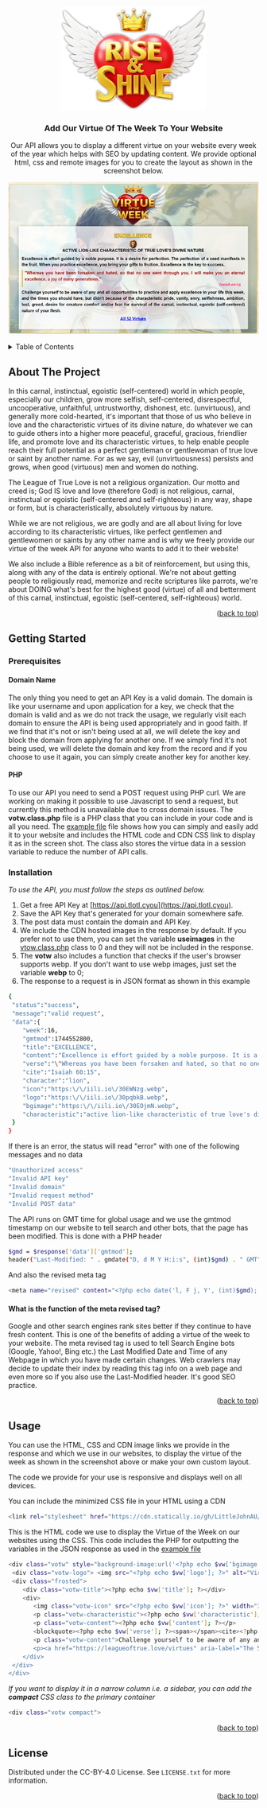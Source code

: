 <a id="readme-top"></a>

<!-- PROJECT LOGO -->
<br />
<div align="center">
  <a href="https://github.com/LittleJohnAU/votw">
    <img src="images/app-logo-shadowed.png" alt="Logo" width="294" height="208">
  </a>

  <h3 align="center">Add Our Virtue Of The Week To Your Website</h3>

  <p align="center">
    Our API allows you to display a different virtue on your website every week of the year which helps with SEO by updating content. We provide optional html, css and remote images for you to create the layout as shown in the screenshot below.
  </p>
<p>
<img src="images/votw-screenshot1.jpg" alt="Screen Shot" style="max-width: 100%;">
</p>
</div>

<!-- TABLE OF CONTENTS -->
<details>
  <summary>Table of Contents</summary>
  <ol>
    <li>
      <a href="#about-the-project">About The Project</a>
    </li>
    <li>
      <a href="#getting-started">Getting Started</a>
      <ul>
        <li><a href="#prerequisites">Prerequisites</a></li>
        <li><a href="#installation">Installation</a></li>
      </ul>
    </li>
    <li><a href="#usage">Usage</a></li>
    <li><a href="#license">License</a></li>
  </ol>
</details>



<!-- ABOUT THE PROJECT -->
## About The Project
In this carnal, instinctual, egoistic (self-centered) world in which people, especially our children, grow more selfish, self-centered, disrespectful, uncooperative, unfaithful, untrustworthy, dishonest, etc. (unvirtuous), and generally more cold-hearted, it's important that those of us who believe in love and the characteristic virtues of its divine nature, do whatever we can to guide others into a higher more peaceful, graceful, gracious, friendlier life, and promote love and its characteristic virtues, to help enable people reach their full potential as a perfect gentleman or gentlewoman of true love or saint by another name. For as we say, evil (unvirtuousness) persists and grows, when good (virtuous) men and women do nothing.

The League of True Love is not a religious organization. Our motto and creed is; God IS love and love (therefore God) is not religious, carnal, instinctual or egoistic (self-centered and self-righteous) in any way, shape or form, but is characteristically, absolutely virtuous by nature.

While we are not religious, we are godly and are all about living for love according to its characteristic virtues, like perfect gentlemen and gentlewomen or saints by any other name and is why we freely provide our virtue of the week API for anyone who wants to add it to their website!

We also include a Bible reference as a bit of reinforcement, but using this, along with any of the data is entirely optional. We're not about getting people to religiously read, memorize and recite scriptures like parrots, we're about DOING what's best for the highest good (virtue) of all and betterment of this carnal, instinctual, egoistic (self-centered, self-righteous) world.

<p align="right">(<a href="#readme-top">back to top</a>)</p>

<!-- GETTING STARTED -->
## Getting Started

### Prerequisites

#### Domain Name
The only thing you need to get an API Key is a valid domain. The domain is like your username and upon application for a key, we check that the domain is valid and as we do not track the usage, we regularly visit each domain to ensure the API is being used appropriately and in good faith. If we find that it's not or isn't being used at all, we will delete the key and block the domain from applying for another one. If we simply find it's not being used, we will delete the domain and key from the record and if you choose to use it again, you can simply create another key for another key. 

#### PHP
To use our API you need to send a POST request using PHP curl. We are working on making it possible to use Javascript to send a request, but currently this method is unavailable due to cross domain issues. The **votw.class.php** file is a PHP class that you can include in your code and is all you need. The [example file](example.php) file shows how you can simply and easily add it to your website and includes the HTML code and CDN CSS link to display it as in the screen shot. The class also stores the virtue data in a session variable to reduce the number of API calls.

### Installation

_To use the API, you must follow the steps as outlined below._

1. Get a free API Key at [https://api.tlotl.cyou](https://api.tlotl.cyou).
2. Save the API Key that's generated for your domain somewhere safe.
3. The post data must contain the domain and API Key.
4. We include the CDN hosted images in the response by default. If you prefer not to use them, you can set the variable **useimages** in the [vtow.class.php](vtow.class.php) class to 0 and they will not be included in the response.
5. The **votw** also includes a function that checks if the user's browser supports webp. If you don't want to use webp images, just set the variable **webp** to 0;
6. The response to a request is in JSON format as shown in this example
  ```sh
{
   "status":"success",
   "message":"valid request",
   "data":{
      "week":16,
      "gmtmod":1744552800,
      "title":"EXCELLENCE",
      "content":"Excellence is effort guided by a noble purpose. It is a desire for perfection. The perfection of a seed manifests in the fruit. When you practice excellence, you bring your gifts to fruition. Excellence is the key to success.",
      "verse":"\"Whereas you have been forsaken and hated, so that no one went through you, I will make you an eternal excellence, a joy of many generations.\"",
      "cite":"Isaiah 60:15",
      "character":"lion",
      "icon":"https:\/\/iili.io\/30EWNzg.webp",
      "logo":"https:\/\/iili.io\/30pqbkB.webp",
      "bgimage":"https:\/\/iili.io\/30EOjmN.webp",
      "characteristic":"active lion-like characteristic of true love's divine nature"
   }
}
  ```
If there is an error, the status will read "error" with one of the following messages and no data
 ```sh
"Unauthorized access"
"Invalid API key"
"Invalid domain"
"Invalid request method"
"Invalid POST data"
 ```
The API runs on GMT time for global usage and we use the gmtmod timestamp on our website to tell search and other bots, that the page has been modified. This is done with a PHP header
 ```sh
$gmd = $response['data']['gmtmod'];
header("Last-Modified: " . gmdate("D, d M Y H:i:s", (int)$gmd) . " GMT");
 ```
And also the revised meta tag
 ```sh
<meta name="revised" content="<?php echo date('l, F j, Y', (int)$gmd); ?>">
 ```

#### What is the function of the meta revised tag?
Google and other search engines rank sites better if they continue to have fresh content. This is one of the benefits of adding a virtue of the week to your website. The meta revised tag is used to tell Search Engine bots (Google, Yahoo!, Bing etc.) the Last Modified Date and Time of any Webpage in which you have made certain changes. Web crawlers may decide to update their index by reading this tag info on a web page and even more so if you also use the Last-Modified header. It's good SEO practice.
<p align="right">(<a href="#readme-top">back to top</a>)</p>

<!-- USAGE EXAMPLES -->
## Usage
You can use the HTML, CSS and CDN image links we provide in the response and which we use in our websites, to display the virtue of the week as shown in the screenshot above or make your own custom layout.

The code we provide for your use is responsive and displays well on all devices.

You can include the minimized CSS file in your HTML using a CDN
 ```sh
<link rel="stylesheet" href="https://cdn.statically.io/gh/LittleJohnAU/votw/refs/heads/main/votw.min.css">
 ```
This is the HTML code we use to display the Virtue of the Week on our websites using the CSS. This code includes the PHP for outputting the variables in the JSON response as used in the [example file](example.php)
 ```sh
<div class="votw" style="background-image:url('<?php echo $vw['bgimage']; ?>">
  <div class="votw-logo"> <img src="<?php echo $vw['logo']; ?>" alt="Virtue of the Week" width="319" height="200" loading="lazy"></div>
  <div class="frosted">
     <div class="votw-title"><?php echo $vw['title']; ?></div>
     <div>
        <img class="votw-icon" src="<?php echo $vw['icon']; ?>" width="36" height="45" alt="<?php echo $vw['character']; ?>" loading="lazy">
        <p class="votw-characteristic"><?php echo $vw['characteristic']; ?></p>
        <p class="votw-content"><?php echo $vw['content']; ?></p>
        <blockquote><?php echo $vw['verse']; ?><span></span><cite><?php echo $vw['cite']; ?></cite></blockquote>
        <p class="votw-content">Challenge yourself to be aware of any and all opportunities to practice and apply <?php echo strtolower($vw['title']); ?> in your life this week, and the times you should have, but didn't because of the characteristic pride, vanity, envy, selfishness, ambition, lust, greed, desire for creature comfort and/or fear for survival of the carnal, instinctual, egoistic (self-centered) nature of your flesh.</p>
        <p><a href="https://leagueoftrue.love/virtues" aria-label="The 52 virtues of true love" target="_blank" rel="noopener">All 52 Virtues</a></p>
     </div>
  </div>
</div>
 ```

_If you want to display it in a narrow column i.e. a sidebar, you can add the **compact** CSS class to the primary container_
  ```sh
<div class="votw compact">
  ```

<p align="right">(<a href="#readme-top">back to top</a>)</p>


<!-- LICENSE -->
## License

Distributed under the CC-BY-4.0 License. See `LICENSE.txt` for more information.

<p align="right">(<a href="#readme-top">back to top</a>)</p>


